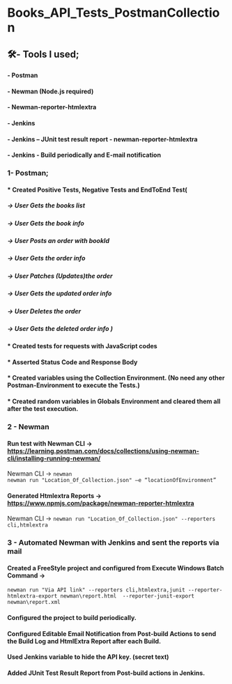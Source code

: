 # Books_API_Tests_PostmanCollection
## 🛠️- Tools I used;
#### - Postman
#### - Newman (Node.js required)
#### - Newman-reporter-htmlextra
#### - Jenkins
#### - Jenkins – JUnit test result report - newman-reporter-htmlextra
#### - Jenkins - Build periodically and E-mail notification

### 1- Postman;
#### * Created Positive Tests, Negative Tests and EndToEnd Test(
##### -> User Gets the books list
##### -> User Gets the book info 
##### -> User Posts an order with bookId
##### -> User Gets the order info 
##### -> User Patches (Updates)the order 
##### -> User Gets the updated order info 
##### -> User Deletes the order 
##### -> User Gets the deleted order info  )

#### * Created tests for requests with JavaScript codes
#### * Asserted Status Code and Response Body
#### * Created variables using the Collection Environment. (No need any other Postman-Environment to execute the Tests.)
#### * Created random variables in Globals Environment and cleared them all after the test execution.

### 2 - Newman 
#### Run test with Newman CLI -> https://learning.postman.com/docs/collections/using-newman-cli/installing-running-newman/
Newman CLI -> `newman`<br>
`newman run "Location_Of_Collection.json" –e “locationOfEnvironment”`
#### Generated Htmlextra Reports -> https://www.npmjs.com/package/newman-reporter-htmlextra
Newman CLI ->  `newman run "Location_Of_Collection.json" --reporters cli,htmlextra`


### 3 - Automated Newman with Jenkins and sent the reports via mail 
####  Created a FreeStyle project and configured from Execute Windows Batch Command -> 
`newman run "Via API link" --reporters cli,htmlextra,junit --reporter-htmlextra-export newman\report.html  --reporter-junit-export newman\report.xml`
#### Configured the project to build periodically. 
#### Configured Editable Email Notification from Post-build Actions to send the Build Log and HtmlExtra Report after each Build.
#### Used Jenkins variable to hide the API key. (secret text)
#### Added JUnit Test Result Report from Post-build actions in Jenkins.
